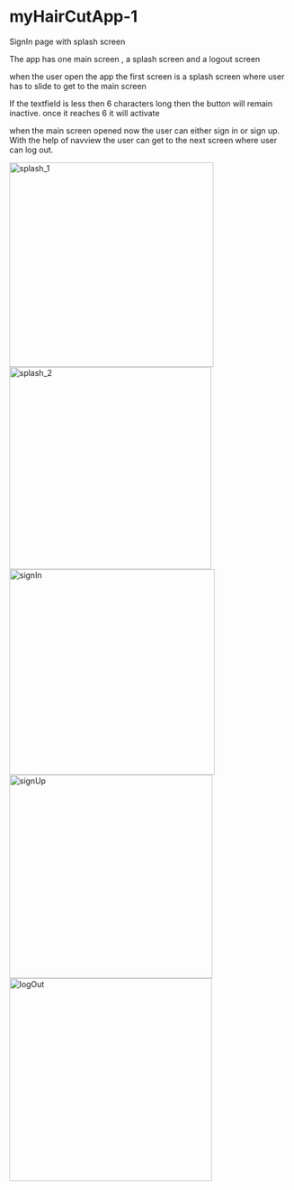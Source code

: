 # myHairCutApp-1
SignIn page with splash screen 


The app has one main screen , a splash screen and a logout screen

when the user open the app the first screen is a splash screen where user has to slide to get to the main screen

If the textfield is less then 6 characters long then the button will remain inactive. once it reaches 6 it will activate 

when the main screen opened now the user can either sign in or sign up. With the help of navview the user can get to the next screen where user can log out.


<img width="363" alt="splash_1" src="https://github.com/codx1237/myHairCutApp-1/assets/27354569/4e56d6a5-af4d-4e50-b3ae-990b4a16f6f5">
<img width="359" alt="splash_2" src="https://github.com/codx1237/myHairCutApp-1/assets/27354569/8b99d674-cc16-4249-8c45-4df4b579d075">
<img width="365" alt="signIn" src="https://github.com/codx1237/myHairCutApp-1/assets/27354569/d82a0eb4-b3e0-41c0-a3d3-867a5f1f2641">
<img width="361" alt="signUp" src="https://github.com/codx1237/myHairCutApp-1/assets/27354569/76b57a62-004a-444c-ab2b-00fc3de7e137">
<img width="360" alt="logOut" src="https://github.com/codx1237/myHairCutApp-1/assets/27354569/daed857f-201a-45e7-b38d-c1369f3b8083">
